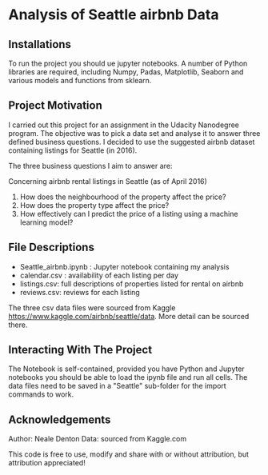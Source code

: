 # Analysis of Seattle airbnb Data


## Installations

To run the project you should ue jupyter notebooks. A number of Python libraries are required, including Numpy, Padas, Matplotlib, Seaborn and various models and functions from sklearn.


## Project Motivation

I carried out this project for an assignment in the Udacity Nanodegree program.
The objective was to pick a data set and analyse it to answer three defined business questions.
I decided to use the suggested airbnb dataset containing listings for Seattle (in 2016).

The three business questions I aim to answer are:

Concerning airbnb rental listings in Seattle (as of April 2016)

1. How does the neighbourhood of the property affect the price?
2. How does the property type affect the price?
3. How effectively can I predict the price of a listing using a machine learning model?


## File Descriptions

* Seattle_airbnb.ipynb : Jupyter notebook containing my analysis
* calendar.csv : availability of each listing per day
* listings.csv: full descriptions of properties listed for rental on airbnb
* reviews.csv: reviews for each listing

The three csv data files were sourced from Kaggle https://www.kaggle.com/airbnb/seattle/data.
More detail can be sourced there.



## Interacting With The Project

The Notebook is self-contained, provided you have Python and Jupyter notebooks you should be able to load the ipynb file and run all cells.  The data files need to be saved in a "Seattle" sub-folder for the import commands to work. 


## Acknowledgements

Author: Neale Denton
Data: sourced from Kaggle.com

This code is free to use, modify and share with or without attribution, but attribution appreciated!
